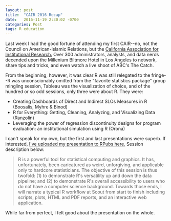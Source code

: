 ```yaml
---
layout: post
title:  "CAIR 2016 Recap"
date:   2016-11-19 2:30:02 -0700
categories: Post
tags: R education 
---
```


Last week I had the good fortune of attending my first CAIR--no, not the Council on American-Islamic Relations, but the [California
Association for Institutional Research.](http://www.cair.org/) Over 300 administrators, analysts, and data nerds decended upon the Millenium Biltmore Hotel in Los Angeles
to network, share tips and tricks, and even watch a live shoot of ABC's The Catch. 

<!--more-->

From the beginning, however, it was clear R was still relegated to the fringe--R was unconscionably omitted from the "favorite statistics
package" group mingling session, Tableau was the visualization of choice, and of the hundred or so odd sessions, only three were about R. They were:

* Creating Dashboards of Direct and Indirect SLOs Measures in R (Boosalis, Myhre & Binod)
* R for Everything: Getting, Cleaning, Analyzing, and Visualizing Data (Ranzolin)
* Leveraging the power of regression discontinuity designs for program evaluation: an institutional simulation using R (Orona)

I can't speak for my own, but the first and last presentations were superb. If interested, [I've uploaded my presentation to RPubs here.](http://rpubs.com/daranzolin/cair-2016-slides)
Session description below:

> R is a powerful tool for statistical computing and
graphics. It has, unfortunately, been caricatured as
weird, unforgiving, and applicable only to hardcore
statisticians. The objective of this session is thus
twofold: (1) to demonstrate R's versatility up and
down the data pipeline; and (2) to demonstrate R's
overall accessibility to users who do not have a
computer science background. Towards those ends, I
will narrate a typical R workflow at Scout from start
to finish including scripts, plots, HTML and PDF
reports, and an interactive web application.

While far from perfect, I felt good about the presentation on the whole.

